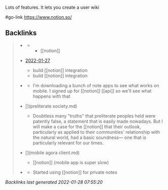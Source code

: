 Lots of features. It lets you create a user wiki

#go-link https://www.notion.so/

## Backlinks

> - [](2021-04-14.md)
>   - -	[[notion]]
>    
> - [2022-01-27](todo.md)
>   - build [[notion]] integration
>   - build [[notion]] integration
>    
> - [](2021-04-24.md)
>   - I'm downloading a bunch of note apps to see what works on mobile. I signed up for [[notion]] [[api]] so we'll see what happens with that
>    
> - [](preliterate society.md)
>   - Doubtless many "truths" that preliterate peoples held were patently false, a statement that is easily made nowadays. But I will make a case for the [[notion]] that their outlook, particularly as applied to their communities' relationship with the natural world, had a basic soundness— one that is particularly relevant for our times.
>    
> - [](mobile agora client.md)
>   - [[notion]] (mobile app is super slow)
>    
> - [](2021-05-05.md)
>   - Started using [[notion]] for private notes

_Backlinks last generated 2022-01-28 07:55:20_
